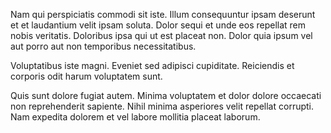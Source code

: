 Nam qui perspiciatis commodi sit iste. Illum consequuntur ipsam deserunt et et laudantium velit ipsam soluta. Dolor sequi et unde eos repellat rem nobis veritatis. Doloribus ipsa qui ut est placeat non. Dolor quia ipsum vel aut porro aut non temporibus necessitatibus.
 Voluptatibus iste magni. Eveniet sed adipisci cupiditate. Reiciendis et corporis odit harum voluptatem sunt.
 Quis sunt dolore fugiat autem. Minima voluptatem et dolor dolore occaecati non reprehenderit sapiente. Nihil minima asperiores velit repellat corrupti. Nam expedita dolorem et vel labore mollitia placeat laborum.